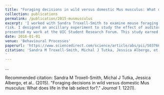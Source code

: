 ```yaml
---
title: "Foraging decisions in wild versus domestic Mus musculus: What does life in the lab select for?"
collection: publications
permalink: /publication/2015-musmusculus
excerpt: 'I worked with Sandra Troxell-Smith to examine mouse foraging strategies in response to predation 
risk. I designed an ancillary experiment to study the effect of auditory cues on giving-up densities. I conducted original research, produced my first thesis, and 
presented my work at the UIC Student Research Forum. This study earned me a nomination for the Elmer Hadley Award and a co-authorship on our peer-reviewed publication.'
date: 2016-01-01
venue: 'Behavioural Processes'
paperurl: 'https://www.sciencedirect.com/science/article/abs/pii/S0376635715300656'
citation: 'Sandra M Troxell-Smith, Michal J Tutka, Jessica Albergo, et al.. (2015). "Foraging decisions in wild versus domestic Mus musculus: What does life in the lab select for?." <i>Behavioural Processes</i>. 122(1).
'
---
```

...

Recommended citation: Sandra M Troxell-Smith, Michal J Tutka, Jessica Albergo, et al.. (2015). "Foraging decisions in wild versus domestic Mus musculus: What does life in the lab select for?." <i>Journal 1</i>. 122(1).

